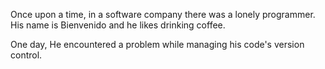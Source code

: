  Once upon a time, in a software company there was a lonely programmer.
His name is Bienvenido and he likes drinking coffee.
 
 One day, He encountered a
problem while managing his code's version control.
